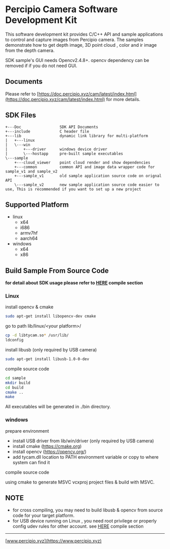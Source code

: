# Percipio Camera Software Development Kit

This software development kit provides C/C++ API and sample applications to control and capture images from Percipio camera.
The samples demonstrate how to get depth image, 3D point cloud , color and ir image from the depth camera.

SDK sample's GUI needs Opencv2.4.8+. opencv dependency can be removed if if you do not need GUI.

## Documents

Please refer to [https://doc.percipio.xyz/cam/latest/index.html](https://doc.percipio.xyz/cam/latest/index.html) for more details.

## SDK Files
```
+---Doc                 SDK API Documents
+---include             C header file
+---lib                 dynamic link library for multi-platform
|   +---linux
|   \---win
|       +---driver      windows device driver 
|       \---hostapp     pre-built sample executables
\---sample
    +---cloud_viewer    point cloud render and show dependencies
    +---common          common API and image data wrapper code for sample_v1 and sample_v2
    +---sample_v1       old sample application source code on orignal API
    \---sample_v2       new sample application source code easier to use, This is recommended if you want to set up a new project

```

## Supported Platform 

- linux 
	- x64
	- i686
	- armv7hf
	- aarch64
- windows	
	- x64
	- x86


## Build Sample From Source Code

 **for detail about SDK usage please refer to [HERE](https://doc.percipio.xyz/cam/latest/index.html) compile section**

### Linux
install opencv & cmake
```bash
sudo apt-get install libopencv-dev cmake
```

go to path lib/linux/\<your platform\>/ 
```bash
cp -d libtycam.so* /usr/lib/
ldconfig
```

 install libusb (only required by USB camera)
```bash
sudo apt-get install libusb-1.0-0-dev
```

compile source code
```bash
cd sample
mkdir build
cd build
cmake ..
make
```

All executables will be generated in ./bin directory.

### windows
prepare environment
- install USB driver from lib/win/driver (only required by USB camera)
- install cmake (https://cmake.org)
- install opencv (https://opencv.org/)
- add tycam.dll location to PATH environment variable  or copy to where system can find it

compile source code

using cmake to generate MSVC vcxproj project files & build with MSVC. 

## NOTE
- for cross compiling, you may need to build libusb & opencv from source code for your target platform.
- for USB device running on Linux , you need root privilege or properly config udev rules for other account. see [HERE](https://doc.percipio.xyz/cam/latest/index.html) compile section

---
[www.percipio.xyz](https://www.percipio.xyz)


